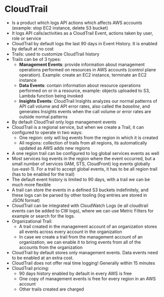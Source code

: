  # CloudTrail

- Is a product which logs API actions which affects AWS accounts (example: stop EC2 instance, delete S3 bucket)
- It logs API calls/activities as a CloudTrail Event, actions taken by user, role or service
- CloudTrail by default logs the last 90 days in Event History. It is enabled by default at no cost
- Trails: used to customize CloudTrail history
- Trails can be of 3 types:
    - **Management Events**: provide information about management operations performed on resources in AWS accounts (control plane operation). Example: create an EC2 instance, terminate an EC2 instance
    - **Data Events**: contain information about resource operations performed on or in a resource, example: objects uploaded to S3, Lambda function being invoked
    - **Insights Events**: CloudTrail Insights analyzes our normal patterns of API call volume and API error rates, also called the *baseline*, and generates Insights events when the call volume or error rates are outside normal patterns
- By default CloudTrail only logs management events
- CloudTrail is a regional service, but when we create a Trail, it can configured to operate in two ways:
    - One region: only will log events from the region in which it is created
    - All regions: collection of trails from all regions, its automatically updated as AWS adds new regions
- A one region trail can be configured to log global services events as well
- Most services log events in the region where the event occurred, but a small number of services (IAM, STS, CloudFront) log events globally (us-east-1). For a trail to accept global events, it has to be all region trail (has to be enabled for the trail)
- The default event history is limited to 90 days, with a trail we can be much more flexible
- A trail can store the events in a defined S3 buckets indefinitely, and these logs can be parsed by other tooling (log entries are stored in JSON format)
- CloudTrail can be integrated with CloudWatch Logs (ie all cloudtrail events can be added to CW logs), where we can use Metric Filters for example or search for the logs.
- Organizational Trail: 
    - A trail created in the management account of an organization stores all events across every account in the organization
    - In case we create a trail from the management account of an organization, we can enable it to bring events from all of the accounts from the organization
- CloudTrail by default stores only management events. Data events need to be enabled at an extra cost.
- CloudTrail does not offer real time logging! Generally within 15 minutes
- CloudTrail pricing:
    - 90 days history enabled by default in every AWS is free
    - One copy of management events is free for every region in an AWS account
    - Other trails created are charged